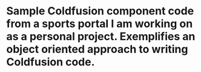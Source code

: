 # Sample Coldfusion component code from a sports portal I am working on as a personal project. Exemplifies an object oriented approach to writing Coldfusion code. 
